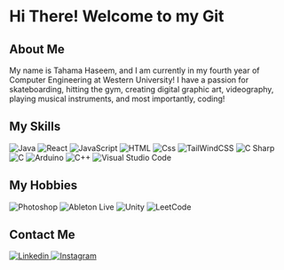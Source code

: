 # Hi There! Welcome to my Git

## About Me

My name is Tahama Haseem, and I am currently in my fourth year of Computer Engineering at Western University! I have a passion for skateboarding, hitting the gym, creating digital graphic art, videography, playing musical instruments, and most importantly, coding!

## My Skills

<p>
  <img alt="Java" src="https://img.shields.io/badge/java-%23ED8B00.svg?style=for-the-badge&logo=openjdk&logoColor=white" />
  <img alt="React" src="https://img.shields.io/badge/React-61DAFB?logo=react&logoColor=white&style=for-the-badge" />
  <img alt="JavaScript" src="https://img.shields.io/badge/JavaScript-F7DF1E?logo=javascript&logoColor=white&style=for-the-badge" />
  <img alt="HTML" src="https://img.shields.io/badge/HTML-E34F26?logo=html5&logoColor=white&style=for-the-badge" />
  <img alt="Css" src="https://img.shields.io/badge/CSS-1572B6?logo=css3&logoColor=white&style=for-the-badge" />
  <img alt="TailWindCSS" src="https://img.shields.io/badge/tailwindcss-%2338B2AC.svg?style=for-the-badge&logo=tailwind-css&logoColor=white" />
  <img alt="C Sharp" src="https://img.shields.io/badge/C%23-239120?logo=c-sharp&logoColor=white&style=for-the-badge" />
  <img alt="C" src="https://img.shields.io/badge/C-00599C?style=for-the-badge&logo=c&logoColor=white" />
  <img alt="Arduino" src="https://img.shields.io/badge/arduino-00979D?logo=arduino&logoColor=white&style=for-the-badge" />
  <img alt="C++" src="https://img.shields.io/badge/c++-%2300599C.svg?style=for-the-badge&logo=c%2B%2B&logoColor=white" />
  <img alt="Visual Studio Code" src="https://img.shields.io/badge/Visual%20Studio%20Code-007ACC.svg?style=for-the-badge&logo=Visual-Studio-Code&logoColor=white" />
</p>

## My Hobbies

<p>
  <img alt="Photoshop" src="https://img.shields.io/badge/adobe%20photoshop-%2331A8FF.svg?style=for-the-badge&logo=adobe%20photoshop&logoColor=white" />
  <img alt="Ableton Live" src="https://img.shields.io/badge/Ableton%20Live-000000.svg?style=for-the-badge&logo=Ableton-Live&logoColor=white"/>
  <img alt="Unity" src="https://img.shields.io/badge/Unity-FFFFFF.svg?style=for-the-badge&logo=Unity&logoColor=black" />
  <img alt="LeetCode" src="https://img.shields.io/badge/LeetCode-000000?style=for-the-badge&logo=LeetCode&logoColor=#d16c06" />
</p>


## Contact Me

<a href="https://www.linkedin.com/in/tahama-haseem-a5b239192/">
  <img
    alt="Linkedin"
    src="https://img.shields.io/badge/linkedin-0077B5?logo=linkedin&logoColor=white&style=for-the-badge"
  />
</a>
<a href="https://www.instagram.com/tihamahhaseem/">
  <img
    alt="Instagram"
    src="https://img.shields.io/badge/Instagram-E4405F?logo=instagram&logoColor=white&style=for-the-badge"
  />
</a>
